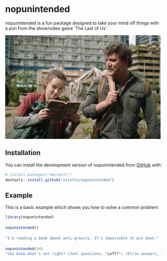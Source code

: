 
# nopunintended

<!-- badges: start -->
<!-- badges: end -->

nopunintended is a fun package designed to take your mind off things with a pun from the show/video game 'The Last of Us'.

<img src="image.png" alt="Image" width="500">

## Installation

You can install the development version of nopunintended from [GitHub](https://github.com/) with:

``` r
# install.packages("devtools")
devtools::install_github("nvietto/nopunintended")
```

## Example

This is a basic example which shows you how to solve a common problem:

``` r
library(nopunintended)

nopunintended()

"I'm reading a book about anti-gravity. It's impossible to put down."

nopunintended(14)
"You know what's not right? (Joel questions, "Left?") (Ellie answers, "Yeah.")"

```

